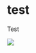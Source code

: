 # test
Test

<img src="https://24hdframes.com/cdn/index.php?f=652490448c639f4eddb4c37574a349d3.gif">
